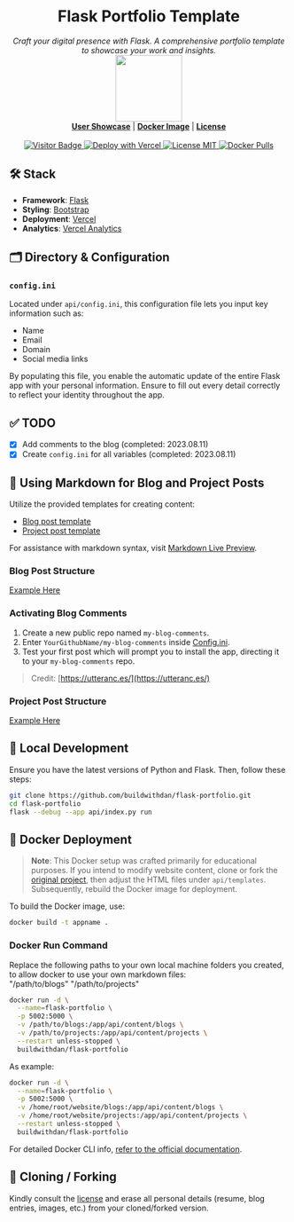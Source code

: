 <h1 align="center">Flask Portfolio Template</h1>
<p align="center">
  <i>Craft your digital presence with Flask. A comprehensive portfolio template to showcase your work and insights.</i>
  <br/>
  <img width="120" src="https://raw.githubusercontent.com/buildwithdan/flask-portfolio/simple/api/static/images/flask.png" />
  <br/>
  <b><a href="http://danienell.com">User Showcase</a></b> | <b><a href="https://hub.docker.com/r/buildwithdan/flask-portfolio">Docker Image</a></b> | <b><a href="https://github.com/buildwithdan/flask-portfolio/blob/simple/LICENSE.md">License</a></b>
  <br/><br/>
  <a href="https://visitor-badge.laobi.icu/badge?page_id=buildwithdan.flask-portfolio">
    <img src="https://visitor-badge.laobi.icu/badge?page_id=buildwithdan.flask-portfolio" alt="Visitor Badge">
  </a>
  <a href="https://vercel.com/new/clone?repository-url=https://github.com/buildwithdan/flask-portfolio">
    <img src="https://vercel.com/button" alt="Deploy with Vercel">
  </a>
  <a href="https://github.com/buildwithdan/flask-portfolio/blob/simple/LICENSE.md">
    <img src="https://img.shields.io/badge/License-MIT-0aa8d2?logo=opensourceinitiative&logoColor=fff" alt="License MIT">
  </a>
  <a href="https://hub.docker.com/r/buildwithdan/flask-portfolio">
    <img src="https://img.shields.io/docker/pulls/buildwithdan/flask-portfolio?logo=docker&color=0aa8d2&logoColor=fff" alt="Docker Pulls">
  </a>
</p>


## 🛠️ Stack

- **Framework**: [Flask](https://flask.palletsprojects.com/en/2.2.x/)
- **Styling**: [Bootstrap](https://getbootstrap.com/)
- **Deployment**: [Vercel](https://vercel.com)
- **Analytics**: [Vercel Analytics](https://vercel.com/analytics)

## 🗂️ Directory & Configuration

### `config.ini`

Located under `api/config.ini`, this configuration file lets you input key information such as:

- Name
- Email
- Domain
- Social media links

By populating this file, you enable the automatic update of the entire Flask app with your personal information. Ensure to fill out every detail correctly to reflect your identity throughout the app.

## ✅ TODO

- [x] Add comments to the blog (completed: 2023.08.11)
- [x] Create `config.ini` for all variables (completed: 2023.08.11)

## 📝 Using Markdown for Blog and Project Posts

Utilize the provided templates for creating content:

- [Blog post template](https://github.com/buildwithdan/flask-portfolio/tree/simple/api/content/blogs)
- [Project post template](https://github.com/buildwithdan/flask-portfolio/tree/simple/api/content/projects)

For assistance with markdown syntax, visit [Markdown Live Preview](https://markdownlivepreview.com/).

### Blog Post Structure
[Example Here](https://raw.githubusercontent.com/buildwithdan/flask-portfolio/simple/api/content/blogs/Blog-1.md?token=GHSAT0AAAAAACAGIQ5MGJYUPQFFRHX2RDR6ZBLBG7A)

### Activating Blog Comments

1. Create a new public repo named `my-blog-comments`.
2. Enter `YourGithubName/my-blog-comments` inside [Config.ini](https://github.com/buildwithdan/flask-portfolio/tree/simple/api/config.ini).
3. Test your first post which will prompt you to install the app, directing it to your `my-blog-comments` repo.

> Credit: [https://utteranc.es/](https://utteranc.es/)

### Project Post Structure
[Example Here](https://raw.githubusercontent.com/buildwithdan/flask-portfolio/simple/api/content/projects/project-1.md?token=GHSAT0AAAAAACAGIQ5MPUJGDAFDBRJUIJXYZBLBGOQ)

## 🚀 Local Development

Ensure you have the latest versions of Python and Flask. Then, follow these steps:

```bash
git clone https://github.com/buildwithdan/flask-portfolio.git
cd flask-portfolio
flask --debug --app api/index.py run
```

## 🐳 Docker Deployment

> **Note**: This Docker setup was crafted primarily for educational purposes. If you intend to modify website content, clone or fork the [original project](https://github.com/buildwithdan/flask-portfolio), then adjust the HTML files under `api/templates`. Subsequently, rebuild the Docker image for deployment.

To build the Docker image, use:

```bash
docker build -t appname .
```

### Docker Run Command

Replace the following paths to your own local machine folders you created, to allow docker to use your own markdown files:  
"/path/to/blogs" 
"/path/to/projects"

```bash
docker run -d \
  --name=flask-portfolio \
  -p 5002:5000 \
  -v /path/to/blogs:/app/api/content/blogs \
  -v /path/to/projects:/app/api/content/projects \
  --restart unless-stopped \
  buildwithdan/flask-portfolio
```

As example:
```bash
docker run -d \
  --name=flask-portfolio \
  -p 5002:5000 \
  -v /home/root/website/blogs:/app/api/content/blogs \
  -v /home/root/website/projects:/app/api/content/projects \
  --restart unless-stopped \
  buildwithdan/flask-portfolio
```

For detailed Docker CLI info, [refer to the official documentation](https://docs.docker.com/engine/reference/commandline/cli/).

## 🍴 Cloning / Forking

Kindly consult the [license](https://github.com/buildwithdan/flask-portfolio/blob/simple/LICENSE.md) and erase all personal details (resume, blog entries, images, etc.) from your cloned/forked version.
